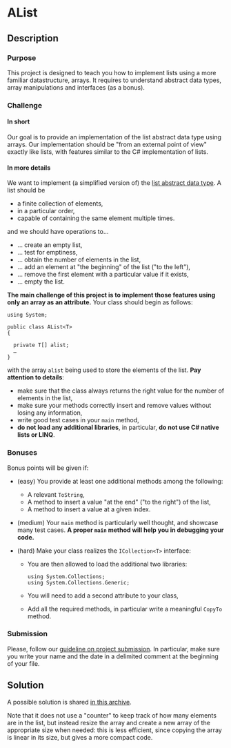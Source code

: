 # AList

## Description

### Purpose

This project is designed to teach you how to implement lists using a more familiar datastructure, arrays.
It requires to understand abstract data types, array manipulations and interfaces (as a bonus).

### Challenge

#### In short

Our goal is to provide an implementation of the list abstract data type using arrays.
Our implementation should be "from an external point of view" exactly like lists, with features similar to the C# implementation of lists.

#### In more details

We want to implement (a simplified version of) the [list abstract data type](https://princomp.github.io/lectures/data/lists#abstract-data-type). A list should be 

- a finite collection of elements,
- in a particular order,
- capable of containing the same element multiple times.

and we should have operations to… 

- … create an empty list,
- … test for emptiness,
- … obtain the number of elements in the list,
- … add an element at "the beginning" of the list ("to the left"),
- … remove the first element with a particular value if it exists,
- … empty the list.

**The main challenge of this project is to implement those features using only an array as an attribute.**
Your class should begin as follows:

```
using System;

public class AList<T>
{

  private T[] alist;
  …
}
```

with the array `alist` being used to store the elements of the list. **Pay attention to details**:

- make sure that the class always returns the right value for the number of elements in the list,
- make sure your methods correctly insert and remove values without losing any information,
- write good test cases in your `main` method,
- **do not load any additional libraries**, in particular, **do not use C# native lists or LINQ**.


### Bonuses

Bonus points will be given if:

- (easy) You provide at least one additional methods among the following:
    - A relevant `ToString`,
    - A method to insert a value "at the end" ("to the right") of the list,
    - A method to insert a value at a given index.
- (medium) Your `main` method is particularly well thought, and showcase many test cases. **A proper `main` method will help you in debugging your code.**
- (hard) Make your class realizes the `ICollection<T>` interface: 

    - You are then allowed to load the additional two libraries:
    
        ```
        using System.Collections;
        using System.Collections.Generic;
        ```
    - You will need to add a second attribute to your class,
    - Add all the required methods, in particular write a meaningful `CopyTo` method.

### Submission

Please, follow our [guideline on project submission](./projects/submission).
In particular, make sure you write your name and the date in a delimited comment at the beginning of your file.


## Solution

A possible solution is shared [in this archive](./code/projects/AList.zip).

Note that it does not use a "counter" to keep track of how many elements are in the list, but instead resize the array and create a new array of the appropriate size when needed: this is less efficient, since copying the array is linear in its size, but gives a more compact code.
